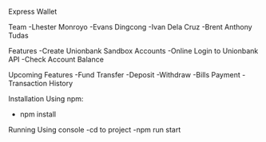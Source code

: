 Express Wallet

Team
-Lhester Monroyo
-Evans Dingcong
-Ivan Dela Cruz
-Brent Anthony Tudas

Features
-Create Unionbank Sandbox Accounts
-Online Login to Unionbank API
-Check Account Balance

Upcoming Features
-Fund Transfer
-Deposit
-Withdraw
-Bills Payment
-Transaction History

Installation
Using npm:
- npm install

Running
Using console
-cd to project
-npm run start
